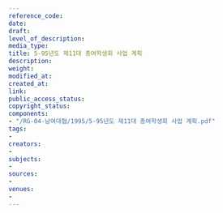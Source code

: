 ```yaml
---
reference_code: 
date: 
draft: 
level_of_description: 
media_type: 
title: 5-95년도 제11대 총여학생회 사업 계획
description: 
weight: 
modified_at: 
created_at: 
link: 
public_access_status: 
copyright_status: 
components:
- "/RG-04-남여대협/1995/5-95년도 제11대 총여학생회 사업 계획.pdf"
tags:
- 
creators:
- 
subjects:
- 
sources:
- 
venues:
- 
---
```


